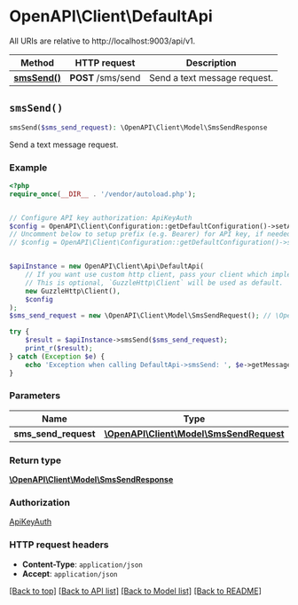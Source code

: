 # OpenAPI\Client\DefaultApi

All URIs are relative to http://localhost:9003/api/v1.

Method | HTTP request | Description
------------- | ------------- | -------------
[**smsSend()**](DefaultApi.md#smsSend) | **POST** /sms/send | Send a text message request.


## `smsSend()`

```php
smsSend($sms_send_request): \OpenAPI\Client\Model\SmsSendResponse
```

Send a text message request.

### Example

```php
<?php
require_once(__DIR__ . '/vendor/autoload.php');


// Configure API key authorization: ApiKeyAuth
$config = OpenAPI\Client\Configuration::getDefaultConfiguration()->setApiKey('X-Auth-Token', 'YOUR_API_KEY');
// Uncomment below to setup prefix (e.g. Bearer) for API key, if needed
// $config = OpenAPI\Client\Configuration::getDefaultConfiguration()->setApiKeyPrefix('X-Auth-Token', 'Bearer');


$apiInstance = new OpenAPI\Client\Api\DefaultApi(
    // If you want use custom http client, pass your client which implements `GuzzleHttp\ClientInterface`.
    // This is optional, `GuzzleHttp\Client` will be used as default.
    new GuzzleHttp\Client(),
    $config
);
$sms_send_request = new \OpenAPI\Client\Model\SmsSendRequest(); // \OpenAPI\Client\Model\SmsSendRequest

try {
    $result = $apiInstance->smsSend($sms_send_request);
    print_r($result);
} catch (Exception $e) {
    echo 'Exception when calling DefaultApi->smsSend: ', $e->getMessage(), PHP_EOL;
}
```

### Parameters

Name | Type | Description  | Notes
------------- | ------------- | ------------- | -------------
 **sms_send_request** | [**\OpenAPI\Client\Model\SmsSendRequest**](../Model/SmsSendRequest.md)|  |

### Return type

[**\OpenAPI\Client\Model\SmsSendResponse**](../Model/SmsSendResponse.md)

### Authorization

[ApiKeyAuth](../../README.md#ApiKeyAuth)

### HTTP request headers

- **Content-Type**: `application/json`
- **Accept**: `application/json`

[[Back to top]](#) [[Back to API list]](../../README.md#endpoints)
[[Back to Model list]](../../README.md#models)
[[Back to README]](../../README.md)
